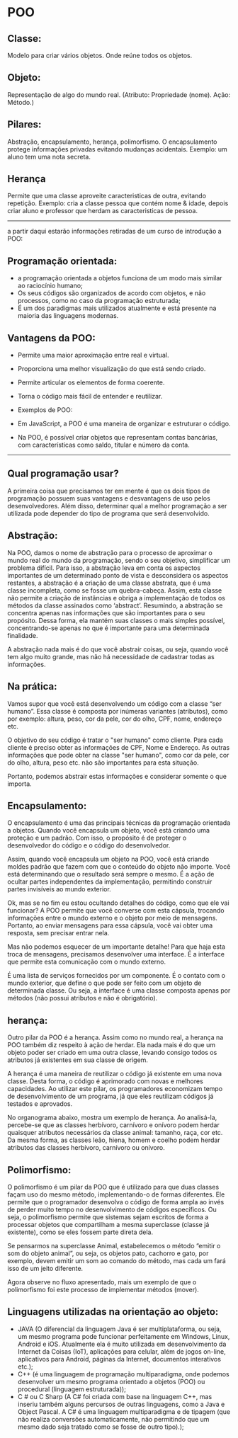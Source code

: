 # POO
## Classe:
Modelo para criar vários objetos. Onde reúne todos os objetos.

## Objeto:
Representação de algo do mundo real. (Atributo: Propriedade (nome). Ação: Método.)

## Pilares:
Abstração, encapsulamento, herança, polimorfismo. 
O encapsulamento protege informações privadas evitando mudanças acidentais. Exemplo: um aluno tem uma nota secreta.

## Herança
Permite que uma classe aproveite caracteristicas de outra, evitando repetição. Exemplo: cria a classe pessoa que contém nome & idade, depois criar aluno e professor que herdam as caracteristicas de pessoa.

<HR>

a partir daqui estarão informações retiradas de um curso de introdução a POO:

## Programação orientada:

* a programação orientada a objetos funciona de um modo mais similar ao raciocínio humano;
* Os seus códigos são organizados de acordo com objetos, e não processos, como no caso da programação estruturada;
* É um dos paradigmas mais utilizados atualmente e está presente na maioria das linguagens modernas.

## Vantagens da POO:

* Permite uma maior aproximação entre real e virtual.
* Proporciona uma melhor visualização do que está sendo criado.
* Permite articular os elementos de forma coerente.
* Torna o código mais fácil de entender e reutilizar.

  
* Exemplos de POO:

* Em JavaScript, a POO é uma maneira de organizar e estruturar o código.
* Na POO, é possível criar objetos que representam contas bancárias, com características como saldo, titular e número da conta.

<hr>

## Qual programação usar?

A primeira coisa que precisamos ter em mente é que os dois tipos de programação possuem suas vantagens e desvantagens de uso pelos desenvolvedores. Além disso, determinar qual a melhor programação a ser utilizada pode depender do tipo de programa que será desenvolvido.

## Abstração:

Na POO, damos o nome de abstração para o processo de aproximar o mundo real do mundo da programação, sendo o seu objetivo, simplificar um problema difícil. Para isso, a abstração leva em conta os aspectos importantes de um determinado ponto de vista e desconsidera os aspectos restantes, a abstração é a criação de uma classe abstrata, que é uma classe incompleta, como se fosse um quebra-cabeça. Assim, esta classe não permite a criação de instâncias e obriga a implementação de todos os métodos da classe assinados como ‘abstract’. Resumindo, a abstração se concentra apenas nas informações que são importantes para o seu propósito. Dessa forma, ela mantém suas classes o mais simples possível, concentrando-se apenas no que é importante para uma determinada finalidade.

A abstração nada mais é do que você abstrair coisas, ou seja, quando você tem algo muito grande, mas não há necessidade de cadastrar todas as informações.

## Na prática:

Vamos supor que você está desenvolvendo um código com a classe “ser humano”. Essa classe é composta por inúmeras variantes (atributos), como por exemplo: altura, peso, cor da pele, cor do olho, CPF, nome, endereço etc.

O objetivo do seu código é tratar o "ser humano" como cliente. Para cada cliente é preciso obter as informações de CPF, Nome e Endereço. As outras informações que pode obter na classe "ser humano", como cor da pele, cor do olho, altura, peso etc. não são importantes para esta situação.

Portanto, podemos abstrair estas informações e considerar somente o que importa.

## Encapsulamento:

O encapsulamento é uma das principais técnicas da programação orientada a objetos. Quando você encapsula um objeto, você está criando uma proteção e um padrão. Com isso, o propósito é de proteger o desenvolvedor do código e o código do desenvolvedor.

Assim, quando você encapsula um objeto na POO, você está criando moldes padrão que fazem com que o conteúdo do objeto não importe. Você está determinando que o resultado será sempre o mesmo. É a ação de ocultar partes independentes da implementação, permitindo construir partes invisíveis ao mundo exterior.

Ok, mas se no fim eu estou ocultando detalhes do código, como que ele vai funcionar? A POO permite que você converse com esta cápsula, trocando informações entre o mundo externo e o objeto por meio de mensagens. Portanto, ao enviar mensagens para essa cápsula, você vai obter uma resposta, sem precisar entrar nela.

Mas não podemos esquecer de um importante detalhe! Para que haja esta troca de mensagens, precisamos desenvolver uma interface. É a interface que permite esta comunicação com o mundo externo.

É uma lista de serviços fornecidos por um componente. É o contato com o mundo exterior, que define o que pode ser feito com um objeto de determinada classe. Ou seja, a interface é uma classe composta apenas por métodos (não possui atributos e não é obrigatório).

## herança:

Outro pilar da POO é a herança. Assim como no mundo real, a herança na POO também diz respeito à ação de herdar. Ela nada mais é do que um objeto poder ser criado em uma outra classe, levando consigo todos os atributos já existentes em sua classe de origem.

A herança é uma maneira de reutilizar o código já existente em uma nova classe. Desta forma, o código é aprimorado com novas e melhores capacidades. Ao utilizar este pilar, os programadores economizam tempo de desenvolvimento de um programa, já que eles reutilizam códigos já testados e aprovados.

No organograma abaixo, mostra um exemplo de herança. Ao analisá-la, percebe-se que as classes herbívoro, carnívoro e onívoro podem herdar quaisquer atributos necessários da classe animal: tamanho, raça, cor etc. Da mesma forma, as classes leão, hiena, homem e coelho podem herdar atributos das classes herbívoro, carnívoro ou onívoro.

## Polimorfismo:

O polimorfismo é um pilar da POO que é utilizado para que duas classes façam uso do mesmo método, implementando-o de formas diferentes. Ele permite que o programador desenvolva o código de forma ampla ao invés de perder muito tempo no desenvolvimento de códigos específicos. Ou seja, o polimorfismo permite que sistemas sejam escritos de forma a processar objetos que compartilham a mesma superclasse (classe já existente), como se eles fossem parte direta dela.

Se pensarmos na superclasse Animal, estabelecemos o método “emitir o som do objeto animal”, ou seja, os objetos pato, cachorro e gato, por exemplo, devem emitir um som ao comando do método, mas cada um fará isso de um jeito diferente.

Agora observe no fluxo apresentado, mais um exemplo de que o polimorfismo foi este processo de implementar métodos (mover).

## Linguagens utilizadas na orientação ao objeto:

* JAVA (O diferencial da linguagem Java é ser multiplataforma, ou seja, um mesmo programa pode funcionar perfeitamente em Windows, Linux, Android e iOS. Atualmente ela é muito utilizada em desenvolvimento da Internet da Coisas (IoT), aplicações para celular, além de jogos on-line, aplicativos para Android, páginas da Internet, documentos interativos etc.);
*  C++ (é uma linguagem de programação multiparadigma, onde podemos desenvolver um mesmo programa orientado a objetos (POO) ou procedural (linguagem estruturada));
*   C # ou C Sharp (A C# foi criada com base na linguagem C++, mas inseriu também alguns percursos de outras linguagens, como a Java e Object Pascal. A C# é uma linguagem multiparadigma e de tipagem (que não realiza conversões automaticamente, não permitindo que um mesmo dado seja tratado como se fosse de outro tipo).);
